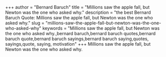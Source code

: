 +++
author = "Bernard Baruch"
title = "Millions saw the apple fall, but Newton was the one who asked why."
description = "the best Bernard Baruch Quote: Millions saw the apple fall, but Newton was the one who asked why."
slug = "millions-saw-the-apple-fall-but-newton-was-the-one-who-asked-why"
keywords = "Millions saw the apple fall, but Newton was the one who asked why.,bernard baruch,bernard baruch quotes,bernard baruch quote,bernard baruch sayings,bernard baruch saying,quotes, sayings,quote, saying, motivation"
+++
Millions saw the apple fall, but Newton was the one who asked why.
